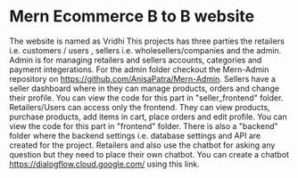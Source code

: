 # Mern Ecommerce B to B website
The website is named as Vridhi
This projects has three parties the retailers i.e. customers / users , sellers i.e. wholesellers/companies and the admin.
Admin is for managing retailers and sellers accounts, categories and payment integerations.
For the admin folder checkout the Mern-Admin repository on https://github.com/AnisaPatra/Mern-Admin.
Sellers have a seller dashboard where in they can manage products, orders and change their profile. You can view the code for this part in "seller_frontend" folder.
Retailers/Users can access only the frontend. They can view products, purchase products, add items in cart, place orders and edit profile. You can view the code for this part in "frontend" folder.
There is also a "backend" folder where the backend settings i.e. database settings and API are created for the project. 
Retailers and also use the chatbot for asking any question but they need to place their own chatbot. You can create a chatbot https://dialogflow.cloud.google.com/ using this link.
